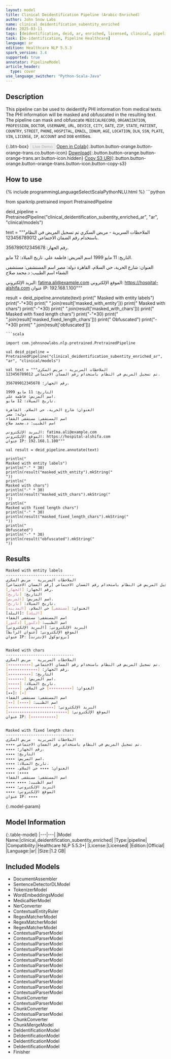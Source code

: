 ```yaml
---
layout: model
title: Clinical Deidentification Pipeline (Arabic-Enriched)
author: John Snow Labs
name: clinical_deidentification_subentity_enriched
date: 2025-03-11
tags: [deidentification, deid, ar, enriched, licensed, clinical, pipeline, subentity]
task: [De-identification, Pipeline Healthcare]
language: ar
edition: Healthcare NLP 5.5.3
spark_version: 3.4
supported: true
annotator: PipelineModel
article_header:
  type: cover
use_language_switcher: "Python-Scala-Java"
---
```


## Description

This pipeline can be used to deidentify PHI information from medical texts. The PHI information will be masked and obfuscated in the resulting text.
The pipeline can mask and obfuscate `MEDICALRECORD`, `ORGANIZATION`, `PROFESSION`, `DOCTOR`, `USERNAME`, `URL`, `DEVICE`, `CITY`, `DATE`,
`ZIP`, `STATE`, `PATIENT`, `COUNTRY`, `STREET`, `PHONE`, `HOSPITAL`, `EMAIL`, `IDNUM`, `AGE`, `LOCATION`, `DLN`, `SSN`, `PLATE`, `VIN`, `LICENSE`, `IP`, `ACCOUNT` and `DOB`  entities.

{:.btn-box}
<button class="button button-orange" disabled>Live Demo</button>
[Open in Colab](https://colab.research.google.com/github/JohnSnowLabs/spark-nlp-workshop/blob/master/healthcare-nlp/07.0.Pretrained_Clinical_Pipelines.ipynb){:.button.button-orange.button-orange-trans.co.button-icon}
[Download](https://s3.amazonaws.com/auxdata.johnsnowlabs.com/clinical/models/clinical_deidentification_subentity_enriched_ar_5.5.3_3.4_1741711381612.zip){:.button.button-orange.button-orange-trans.arr.button-icon.hidden}
[Copy S3 URI](s3://auxdata.johnsnowlabs.com/clinical/models/clinical_deidentification_subentity_enriched_ar_5.5.3_3.4_1741711381612.zip){:.button.button-orange.button-orange-trans.button-icon.button-copy-s3}

## How to use



<div class="tabs-box" markdown="1">
{% include programmingLanguageSelectScalaPythonNLU.html %}
```python

from sparknlp.pretrained import PretrainedPipeline

deid_pipeline = PretrainedPipeline("clinical_deidentification_subentity_enriched_ar", "ar", "clinical/models")

text = """الملاحظات السريرية - مريض السكري
تم تسجيل المريض في النظام باستخدام رقم الضمان الاجتماعي 123456789012.

رقم الجهاز: 356789012345678.

التاريخ: 11 مايو 1999
اسم المريض: فاطمة علي.
تاريخ الميلاد: 12 مايو.

العنوان: شارع الحرية، حي السلام، القاهرة
دولة: مصر
اسم المستشفى: مستشفى الشفاء
اسم الطبيب: د.محمد صلاح

البريد الإلكتروني: fatima.ali@example.com
الموقع الإلكتروني: https://hospital-alshifa.com
عنوان IP: 192.168.1.100"""

result = deid_pipeline.annotate(text)
print("
Masked with entity labels")
print("-"*30)
print("
".join(result['masked_with_entity']))
print("
Masked with chars")
print("-"*30)
print("
".join(result['masked_with_chars']))
print("
Masked with fixed length chars")
print("-"*30)
print("
".join(result['masked_fixed_length_chars']))
print("
Obfuscated")
print("-"*30)
print("
".join(result['obfuscated']))


```
```scala

import com.johnsnowlabs.nlp.pretrained.PretrainedPipeline

val deid_pipeline = PretrainedPipeline("clinical_deidentification_subentity_enriched_ar", "ar", "clinical/models")

val text = """الملاحظات السريرية - مريض السكري
تم تسجيل المريض في النظام باستخدام رقم الضمان الاجتماعي 123456789012.

رقم الجهاز: 356789012345678.

التاريخ: 11 مايو 1999
اسم المريض: فاطمة علي.
تاريخ الميلاد: 12 مايو.

العنوان: شارع الحرية، حي السلام، القاهرة
دولة: مصر
اسم المستشفى: مستشفى الشفاء
اسم الطبيب: د.محمد صلاح

البريد الإلكتروني: fatima.ali@example.com
الموقع الإلكتروني: https://hospital-alshifa.com
عنوان IP: 192.168.1.100"""

val result = deid_pipeline.annotate(text)

println("
Masked with entity labels")
println("-" * 30)
println(result("masked_with_entity").mkString("
"))
println("
Masked with chars")
println("-" * 30)
println(result("masked_with_chars").mkString("
"))
println("
Masked with fixed length chars")
println("-" * 30)
println(result("masked_fixed_length_chars").mkString("
"))
println("
Obfuscated")
println("-" * 30)
println(result("obfuscated").mkString("
"))

```
</div>

## Results

```bash
Masked with entity labels
------------------------------
الملاحظات السريرية - مريض السكري
تم تسجيل المريض في النظام باستخدام رقم الضمان الاجتماعي [رقم الضمان الاجتماعي].
رقم الجهاز: [الجهاز].
التاريخ: [تاريخ]
اسم المريض: [المريض].
تاريخ الميلاد: [تاريخ].
العنوان: [مستشفى] حي السلام، [المدينة]
[البلد]: [البلد]
اسم المستشفى: مستشفى الشفاء
اسم الطبيب: [دكتور] [دكتور]
البريد الإلكتروني: [البريد الإلكتروني]
الموقع الإلكتروني: [عنوان الرابط]
عنوان IP: [بروتوكول الإنترنت]


Masked with chars
------------------------------
الملاحظات السريرية - مريض السكري
تم تسجيل المريض في النظام باستخدام رقم الضمان الاجتماعي [٭٭٭٭٭٭٭٭٭٭].
رقم الجهاز: [٭٭٭٭٭٭٭٭٭٭٭٭٭].
التاريخ: [٭٭٭٭٭٭٭٭٭٭]
اسم المريض: [٭٭٭٭٭٭٭].
تاريخ الميلاد: [٭٭٭٭٭].
العنوان: [٭٭٭٭٭٭٭٭٭٭] حي السلام، [٭٭٭٭٭]
[٭٭]: [٭]
اسم المستشفى: مستشفى الشفاء
اسم الطبيب: [٭٭٭٭] [٭٭]
البريد الإلكتروني: [٭٭٭٭٭٭٭٭٭٭٭٭٭٭٭٭٭٭٭٭]
الموقع الإلكتروني: [٭٭٭٭٭٭٭٭٭٭٭٭٭٭٭٭٭٭٭٭٭٭٭٭٭٭]
عنوان IP: [٭٭٭٭٭٭٭٭٭٭٭]


Masked with fixed length chars
------------------------------
الملاحظات السريرية - مريض السكري
تم تسجيل المريض في النظام باستخدام رقم الضمان الاجتماعي ٭٭٭٭.
رقم الجهاز: ٭٭٭٭.
التاريخ: ٭٭٭٭
اسم المريض: ٭٭٭٭.
تاريخ الميلاد: ٭٭٭٭.
العنوان: ٭٭٭٭ حي السلام، ٭٭٭٭
٭٭٭٭: ٭٭٭٭
اسم المستشفى: مستشفى الشفاء
اسم الطبيب: ٭٭٭٭ ٭٭٭٭
البريد الإلكتروني: ٭٭٭٭
الموقع الإلكتروني: ٭٭٭٭
عنوان IP: ٭٭٭٭

```

{:.model-param}
## Model Information

{:.table-model}
|---|---|
|Model Name:|clinical_deidentification_subentity_enriched|
|Type:|pipeline|
|Compatibility:|Healthcare NLP 5.5.3+|
|License:|Licensed|
|Edition:|Official|
|Language:|ar|
|Size:|1.2 GB|

## Included Models

- DocumentAssembler
- SentenceDetectorDLModel
- TokenizerModel
- WordEmbeddingsModel
- MedicalNerModel
- NerConverter
- ContextualEntityRuler
- RegexMatcherModel
- RegexMatcherModel
- RegexMatcherModel
- ContextualParserModel
- ContextualParserModel
- ContextualParserModel
- ContextualParserModel
- ContextualParserModel
- ContextualParserModel
- ContextualParserModel
- ContextualParserModel
- ContextualParserModel
- ContextualParserModel
- ContextualParserModel
- ContextualParserModel
- ChunkConverter
- ContextualParserModel
- ChunkConverter
- ContextualParserModel
- ChunkConverter
- ChunkMergeModel
- DeIdentificationModel
- DeIdentificationModel
- DeIdentificationModel
- DeIdentificationModel
- Finisher